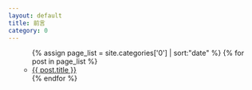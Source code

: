 ```yaml
---
layout: default
title: 前言
category: 0
---
```

<ul>
  <ul>
    {% assign page_list = site.categories['0'] | sort:"date" %}
    {% for post in page_list %}
      <li><a href="{{ post.url | prepend: site.github.url }}">{{ post.title }}</a></li>
    {% endfor %}
  </ul>
</ul>
